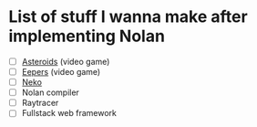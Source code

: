 # List of stuff I wanna make after implementing Nolan
 - [ ] [Asteroids](https://en.wikipedia.org/wiki/Asteroids_(video_game)) (video game)
 - [ ] [Eepers](https://github.com/tsoding/eepers) (video game)
 - [ ] [Neko](https://en.wikipedia.org/wiki/Neko_(software))
 - [ ] Nolan compiler
 - [ ] Raytracer
 - [ ] Fullstack web framework
